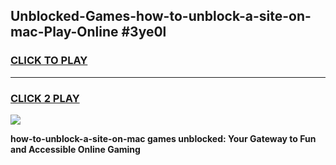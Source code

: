
## Unblocked-Games-how-to-unblock-a-site-on-mac-Play-Online #3ye0l
<h3>
<a href="https://news.freeplayer.one?title=how-to-unblock-a-site-on-mac&ref=3">CLICK TO PLAY</a></h3>
<hr>

<h3>
<a href="https://news.freeplayer.one?title=how-to-unblock-a-site-on-mac&ref=3">CLICK 2 PLAY</a>
  
</h3>

<a href="https://news.freeplayer.one?title=how-to-unblock-a-site-on-mac&ref=3"><img src="https://clearcache.store/games.png"></a>


**how-to-unblock-a-site-on-mac games unblocked: Your Gateway to Fun and Accessible Online Gaming**
